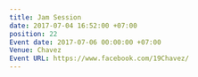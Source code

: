```yaml
---
title: Jam Session
date: 2017-07-04 16:52:00 +07:00
position: 22
Event date: 2017-07-06 00:00:00 +07:00
Venue: Chavez
Event URL: https://www.facebook.com/19Chavez/
---
```


